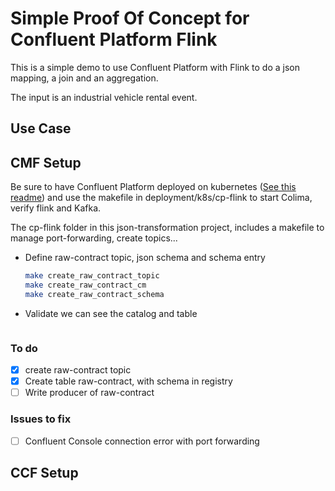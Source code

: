 # Simple Proof Of Concept for Confluent Platform Flink

This is a simple demo to use Confluent Platform with Flink to do a json mapping, a join and an aggregation.

The input is an industrial vehicle rental event. 

## Use Case

## CMF Setup

Be sure to have Confluent Platform deployed on kubernetes ([See this readme](../../deployment/k8s/cp-flink/README.md)) and use the makefile in deployment/k8s/cp-flink to start Colima, verify flink and Kafka. 

The cp-flink folder in this json-transformation project, includes a makefile to manage port-forwarding, create topics...

* Define raw-contract topic, json schema and schema entry
    ```sh
    make create_raw_contract_topic
    make create_raw_contract_cm
    make create_raw_contract_schema
    ```
* Validate we can see the catalog and table
    ```
    ```


### To do

* [x] create raw-contract topic
* [x] Create table raw-contract, with schema in registry
* [ ] Write producer of raw-contract

### Issues to fix

* [ ] Confluent Console connection error with port forwarding

## CCF Setup
